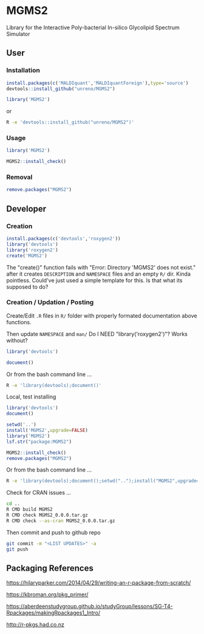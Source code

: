 # MGMS2

Library for the Interactive Poly-bacterial In-silico Glycolipid Spectrum Simulator


##	User


###	Installation

```R
install.packages(c('MALDIquant','MALDIquantForeign'),type='source')
devtools::install_github("unreno/MGMS2")

library('MGMS2')
```
or
```BASH
R -e 'devtools::install_github("unreno/MGMS2")'
```

###	Usage

```R
library('MGMS2')

MGMS2::install_check()
```

###	Removal

```R
remove.packages("MGMS2")
```








##	Developer

###	Creation


```R
install.packages(c('devtools','roxygen2'))
library('devtools')
library('roxygen2')
create('MGMS2')
```

The "create()" function fails with "Error: Directory 'MGMS2' does not exist." after 
it creates `DESCRIPTION` and `NAMESPACE` files and an empty `R/` dir. Kinda pointless.
Could've just used a simple template for this.
Is that what its supposed to do?



###	Creation / Updation / Posting

Create/Edit `.R` files in `R/` folder with properly formated documentation above functions.


Then update `NAMESPACE` and `man/`
Do I NEED "library('roxygen2')"? Works without?
```R
library('devtools')

document()
```

Or from the bash command line ...
```BASH
R -e 'library(devtools);document()'
```




Local, test installing
```R
library('devtools')
document()

setwd('..')
install('MGMS2',upgrade=FALSE)
library('MGMS2')
lsf.str("package:MGMS2")

MGMS2::install_check()
remove.packages("MGMS2")
```

Or from the bash command line ...
```BASH
R -e 'library(devtools);document();setwd("..");install("MGMS2",upgrade=FALSE)'
```


Check for CRAN issues ...
```BASH
cd ..
R CMD build MGMS2
R CMD check MGMS2_0.0.0.tar.gz
R CMD check --as-cran MGMS2_0.0.0.tar.gz
```



Then commit and push to github repo
```BASH
git commit -m "<LIST UPDATES>" -a
git push
```




##	Packaging References

https://hilaryparker.com/2014/04/29/writing-an-r-package-from-scratch/

https://kbroman.org/pkg_primer/

https://aberdeenstudygroup.github.io/studyGroup/lessons/SG-T4-Rpackages/makingRpackages1_Intro/

http://r-pkgs.had.co.nz

